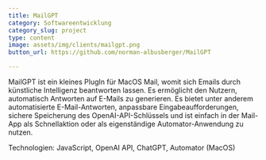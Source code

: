 ```yaml
---
title: MailGPT
category: Softwareentwicklung
category_slug: project
type: content
image: assets/img/clients/mailgpt.png
button_url: https://github.com/norman-albusberger/MailGPT

---
```

MailGPT ist ein kleines PlugIn für MacOS Mail, womit sich Emails durch künstliche Intelligenz beantworten lassen. Es ermöglicht den Nutzern, automatisch Antworten auf E-Mails zu generieren. Es bietet unter anderem automatisierte E-Mail-Antworten, anpassbare Eingabeaufforderungen, sichere Speicherung des OpenAI-API-Schlüssels und ist einfach in der Mail-App als Schnellaktion oder als eigenständige Automator-Anwendung zu nutzen.


Technologien: JavaScript, OpenAI API, ChatGPT, Automator (MacOS)
